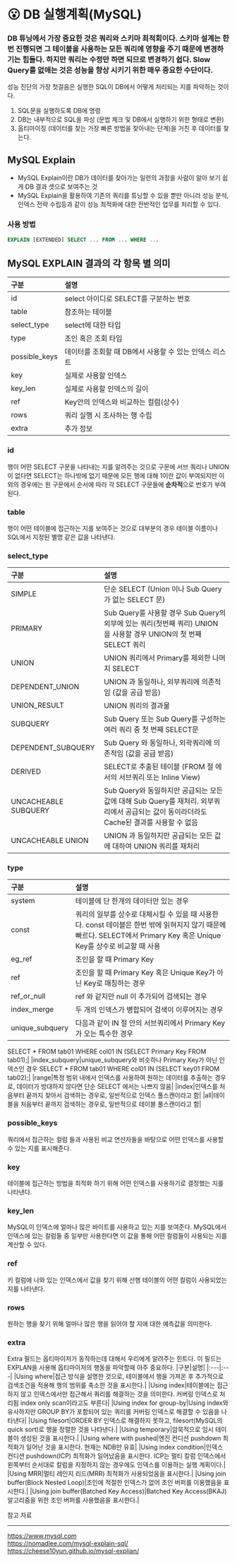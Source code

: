 # 😮 DB 실행계획(MySQL)

### DB 튜닝에서 가장 중요한 것은 쿼리와 스키마 최적회이다. 스키마 설계는 한번 진행되면 그 테이블을 사용하는 모든 쿼리에 영향을 주기 때문에 변경하기는 힘들다. 하지만 쿼리는 수정만 하면 되므로 변경하기 쉽다. **Slow Query**를 없애는 것은 성능을 향상 시키기 위한 매우 중요한 수단이다.

성능 진단의 가장 첫걸음은 실행한 SQL이 DB에서 어떻게 처리되는 지를 파악하는 것이다. 
1. SQL문을 실행하도록 DB에 명령
2. DB는 내부적으로 SQL을 파싱 (문법 체크 및 DB에서 실행하기 위한 형태로 변환)
3. 옵티마이징 (데이터를 찾는 가장 빠른 방법을 찾아내는 단계)을 거친 후 데이터를 찾는다.

## MySQL Explain
- MySQL Explain이란 DB가 데이터를 찾아가는 일련의 과정을 사람이 알아 보기 쉽게 DB 결과 셋으로 보여주는 것  
- MySQL Explain을 활용하여 기존의 쿼리를 튜닝할 수 있을 뿐만 아니라 성능 분석, 인덱스 전략 수립등과 같이 성능 최적화에 대한 전반적인 업무를 처리할 수 있다.

### 사용 방법
```sql
EXPLAIN [EXTENDED] SELECT ... FROM ... WHERE ...
```

## MySQL EXPLAIN 결과의 각 항목 별 의미
|구분|설명|
|:---|:---|
id|select 아이디로 SELECT를 구분하는 번호|
|table|참조하는 테이블|
|select_type|select에 대한 타입|
|type|조인 혹은 조회 타입|
|possible_keys|데이터를 조회할 때 DB에서 사용할 수 있는 인덱스 리스트|
|key|실제로 사용할 인덱스|
|key_len|실제로 사용할 인덱스의 길이|
|ref|Key안의 인덱스와 비교하는 컬럼(상수)|
|rows|쿼리 실행 시 조사하는 행 수립|
|extra|추가 정보|

### id
행이 어떤 SELECT 구문을 나타내는 지를 알려주는 것으로 구문에 서브 쿼리나 UNION이 없다면 SELECT는 하나밖에 없기 때문에 모든 행에 대해 1이란 값이 부여되지만 이외의 경우에는 원 구문에서 순서에 따라 각 SELECT 구문들에 **순차적**으로 번호가 부여된다.

### table
행이 어떤 테이블에 접근하는 지를 보여주는 것으로 대부분의 경우 테이블 이름이나 SQL에서 지정된 별명 같은 값을 나타낸다.

### select_type
|구분|설명|
|:---|:---|
|SIMPLE|단순 SELECT (Union 이나 Sub Query 가 없는 SELECT 문)|
|PRIMARY|Sub Query를 사용할 경우 Sub Query의 외부에 있는 쿼리(첫번째 쿼리) UNION 을 사용할 경우 UNION의 첫 번째 SELECT 쿼리|
|UNION|UNION 쿼리에서 Primary를 제외한 나머지 SELECT|
|DEPENDENT_UNION|UNION 과 동일하나, 외부쿼리에 의존적임 (값을 공급 받음)|
|UNION_RESULT|UNION 쿼리의 결과물|
|SUBQUERY|Sub Query 또는 Sub Query를 구성하는 여러 쿼리 중 첫 번째 SELECT문|
|DEPENDENT_SUBQUERY|Sub Query 와 동일하나, 외곽쿼리에 의존적임 (값을 공급 받음)|
|DERIVED|SELECT로 추출된 테이블 (FROM 절 에서의 서브쿼리 또는 Inline View)|
|UNCACHEABLE SUBQUERY|Sub Query와 동일하지만 공급되는 모든 값에 대해 Sub Query를 재처리. 외부쿼리에서 공급되는 값이 동이라더라도 Cache된 결과를 사용할 수 없음|
|UNCACHEABLE UNION|UNION 과 동일하지만 공급되는 모든 값에 대하여 UNION 쿼리를 재처리|

### type
|구분|설명|
|:---|:---|
|system|테이블에 단 한개의 데이터만 있는 경우|
|const|쿼리의 일부를 상수로 대체시킬 수 있을 때 사용한다. const 테이블은 한번 밖에 읽혀지지 않기 때문에 빠르다. SELECT에서 Primary Key 혹은 Unique Key를 상수로 비교할 때 사용|
|eg_ref|조인을 할 때 Primary Key|
|ref|조인을 할 때 Primary Key 혹은 Unique Key가 아닌 Key로 매칭하는 경우|
|ref_or_null|ref 와 같지만 null 이 추가되어 검색되는 경우|
|index_merge|두 개의 인덱스가 병합되어 검색이 이루어지는 경우|
|unique_subquery|다음과 같이 IN 절 안의 서브쿼리에서 Primary Key가 오는 특수한 경우
SELECT *
FROM tab01
WHERE col01 IN (SELECT Primary Key FROM tab01);|
|index_subquery|unique_subquery와 비슷하나 Primary Key가 아닌 인덱스인 경우
SELECT *
FROM tab01
WHERE col01 IN (SELECT key01 FROM tab02);|
|range|특정 범위 내에서 인덱스를 사용하여 원하는 데이터를 추출하는 경우로, 데이터가 방대하지 않다면 단순 SELECT 에서는 나쁘지 않음|
|index|인덱스를 처음부터 끝까지 찾아서 검색하는 경우로, 일반적으로 인덱스 풀스캔이라고 함|
|all|테이블을 처음부터 끝까지 검색하는 경우로, 일반적으로 테이블 풀스캔이라고 함|

### possible_keys
쿼리에서 접근하는 컬럼 들과 사용된 비교 연산자들을 바탕으로 어떤 인덱스를 사용할 수 있는 지를 표시해준다.

### key
테이블에 접근하는 방법을 최적화 하기 위해 어떤 인덱스를 사용하기로 결정했는 지를 나타낸다.

### key_len
MySQL이 인덱스에 얼마나 많은 바이트를 사용하고 있는 지를 보여준다. MySQL에서 인덱스에 있는 컬럼들 중 일부만 사용한다면 이 값을 통해 어떤 컬럼들이 사용되는 지를 계산할 수 있다.

### ref
키 컬럼에 나와 있는 인덱스에서 값을 찾기 위해 선행 테이블의 어떤 컬럼이 사용되었는 지를 나타낸다.

### rows
원하는 행을 찾기 위해 얼마나 많은 행을 읽어야 할 지에 대한 예측값을 의미한다.
  
### extra
Extra 필드는 옵티마이저가 동작하는데 대해서 우리에게 알려주는 힌트다. 이 필드는 EXPLAN을 사용해 옵티마이저의 행동을 파악할때 아주 중요하다.
|구분|설명|
|:---|:---|
|Using where|접근 방식을 설명한 것으로, 테이블에서 행을 가져온 후 추가적으로 검색조건을 적용해 행의 범위를 축소한 것을 표시한다.|
|Using index|테이블에는 접근하지 않고 인덱스에서만 접근해서 쿼리를 해결하는 것을 의미한다. 커버링 인덱스로 처리됨 index only scan이라고도 부른다|
|Using index for group-by|Using index와 유사하지만 GROUP BY가 포함되어 있는 쿼리를 커버링 인덱스로 해결할 수 있음을 나타낸다|
|Using filesort|ORDER BY 인덱스로 해결하지 못하고, filesort(MySQL의 quick sort)로 행을 정렬한 것을 나타낸다.|
|Using temporary|암묵적으로 임시 테이블이 생성된 것을 표시한다.|
|Using where with pushed|엔진 컨디션 pushdown 최적화가 일어난 것을 표시한다. 현재는 NDB만 유효|
|Using index condition|인덱스 컨디션 pushdown(ICP) 최적화가 일어났음을 표시한다. ICP는 멀티 칼럼 인덱스에서 왼쪽부터 순서대로 칼럼을 지정하지 않는 경우에도 인덱스를 이용하는 실행 계획이다.|
|Using MRR|멀티 레인지 리드(MRR) 최적화가 사용되었음을 표시한다.|
|Using join buffer(Block Nested Loop)|조인에 적절한 인덱스가 없어 조인 버퍼를 이용했음을 표시한다.|
|Using join buffer(Batched Key Access)|Batched Key Access(BKAJ) 알고리즘을 위한 조인 버퍼를 사용했음을 표시한다.|

  
참고 자료  

---
https://www.mysql.com  
https://nomadlee.com/mysql-explain-sql/  
https://cheese10yun.github.io/mysql-explian/  